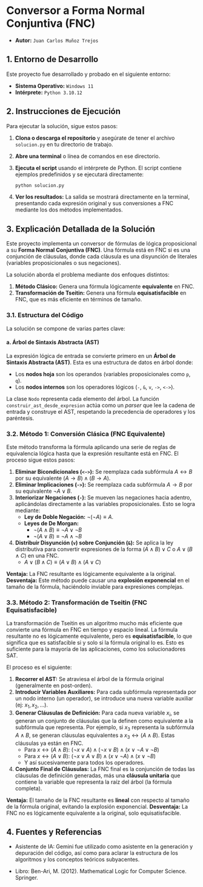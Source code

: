 # Conversor a Forma Normal Conjuntiva (FNC)

- **Autor:** `Juan Carlos Muñoz Trejos`

## 1. Entorno de Desarrollo

Este proyecto fue desarrollado y probado en el siguiente entorno:

- **Sistema Operativo:** `Windows 11`
- **Intérprete:** `Python 3.10.12`

## 2. Instrucciones de Ejecución

Para ejecutar la solución, sigue estos pasos:

1.  **Clona o descarga el repositorio** y asegúrate de tener el archivo `solucion.py` en tu directorio de trabajo.
2.  **Abre una terminal** o línea de comandos en ese directorio.
3.  **Ejecuta el script** usando el intérprete de Python. El script contiene ejemplos predefinidos y se ejecutará directamente:

    ```bash
    python solucion.py
    ```

4.  **Ver los resultados:** La salida se mostrará directamente en la terminal, presentando cada expresión original y sus conversiones a FNC mediante los dos métodos implementados.

## 3. Explicación Detallada de la Solución

Este proyecto implementa un conversor de fórmulas de lógica proposicional a su **Forma Normal Conjuntiva (FNC)**. Una fórmula está en FNC si es una conjunción de cláusulas, donde cada cláusula es una disyunción de literales (variables proposicionales o sus negaciones).

La solución aborda el problema mediante dos enfoques distintos:

1.  **Método Clásico:** Genera una fórmula lógicamente **equivalente** en FNC.
2.  **Transformación de Tseitin:** Genera una fórmula **equisatisfacible** en FNC, que es más eficiente en términos de tamaño.

### 3.1. Estructura del Código

La solución se compone de varias partes clave:

#### a. Árbol de Sintaxis Abstracta (AST)

La expresión lógica de entrada se convierte primero en un **Árbol de Sintaxis Abstracta (AST)**. Esta es una estructura de datos en árbol donde:
-   Los **nodos hoja** son los operandos (variables proposicionales como `p`, `q`).
-   Los **nodos internos** son los operadores lógicos (`-`, `&`, `v`, `->`, `<->`).

La clase `Nodo` representa cada elemento del árbol. La función `construir_ast_desde_expresion` actúa como un *parser* que lee la cadena de entrada y construye el AST, respetando la precedencia de operadores y los paréntesis.

### 3.2. Método 1: Conversión Clásica (FNC Equivalente)

Este método transforma la fórmula aplicando una serie de reglas de equivalencia lógica hasta que la expresión resultante está en FNC. El proceso sigue estos pasos:

1.  **Eliminar Bicondicionales (`<->`):** Se reemplaza cada subfórmula $A \leftrightarrow B$ por su equivalente $(A \rightarrow B) \land (B \rightarrow A)$.
2.  **Eliminar Implicaciones (`->`):** Se reemplaza cada subfórmula $A \rightarrow B$ por su equivalente $\neg A \lor B$.
3.  **Interiorizar Negaciones (`-`):** Se mueven las negaciones hacia adentro, aplicándolas directamente a las variables proposicionales. Esto se logra mediante:
    -   **Ley de Doble Negación:** $\neg(\neg A) \equiv A$.
    -   **Leyes de De Morgan:**
        -   $\neg(A \land B) \equiv \neg A \lor \neg B$
        -   $\neg(A \lor B) \equiv \neg A \land \neg B$
4.  **Distribuir Disyunción (`v`) sobre Conjunción (`&`):** Se aplica la ley distributiva para convertir expresiones de la forma $(A \land B) \lor C$ o $A \lor (B \land C)$ en una FNC.
    -   $A \lor (B \land C) \equiv (A \lor B) \land (A \lor C)$

**Ventaja:** La FNC resultante es lógicamente equivalente a la original.
**Desventaja:** Este método puede causar una **explosión exponencial** en el tamaño de la fórmula, haciéndolo inviable para expresiones complejas.

### 3.3. Método 2: Transformación de Tseitin (FNC Equisatisfacible)

La transformación de Tseitin es un algoritmo mucho más eficiente que convierte una fórmula en FNC en tiempo y espacio lineal. La fórmula resultante no es lógicamente equivalente, pero es **equisatisfacible**, lo que significa que es satisfacible si y solo si la fórmula original lo es. Esto es suficiente para la mayoría de las aplicaciones, como los solucionadores SAT.

El proceso es el siguiente:

1.  **Recorrer el AST:** Se atraviesa el árbol de la fórmula original (generalmente en post-orden).
2.  **Introducir Variables Auxiliares:** Para cada subfórmula representada por un nodo interno (un operador), se introduce una nueva variable auxiliar (ej: $x_1, x_2, \dots$).
3.  **Generar Cláusulas de Definición:** Para cada nueva variable $x_i$, se generan un conjunto de cláusulas que la definen como equivalente a la subfórmula que representa. Por ejemplo, si $x_3$ representa la subfórmula $A \land B$, se generan cláusulas equivalentes a $x_3 \leftrightarrow (A \land B)$. Estas cláusulas ya están en FNC.
    -   Para $x \leftrightarrow (A \land B)$: $(\neg x \lor A) \land (\neg x \lor B) \land (x \lor \neg A \lor \neg B)$
    -   Para $x \leftrightarrow (A \lor B)$: $(\neg x \lor A \lor B) \land (x \lor \neg A) \land (x \lor \neg B)$
    -   Y así sucesivamente para todos los operadores.
4.  **Conjunto Final de Cláusulas:** La FNC final es la conjunción de todas las cláusulas de definición generadas, más una **cláusula unitaria** que contiene la variable que representa la raíz del árbol (la fórmula completa).

**Ventaja:** El tamaño de la FNC resultante es **lineal** con respecto al tamaño de la fórmula original, evitando la explosión exponencial.
**Desventaja:** La FNC no es lógicamente equivalente a la original, solo equisatisfacible.

## 4. Fuentes y Referencias

- Asistente de IA: Gemini fue utilizado como asistente en la generación y depuración del código, así como para aclarar la estructura de los algoritmos y los conceptos teóricos subyacentes.

- Libro: Ben-Ari, M. (2012). Mathematical Logic for Computer Science. Springer.